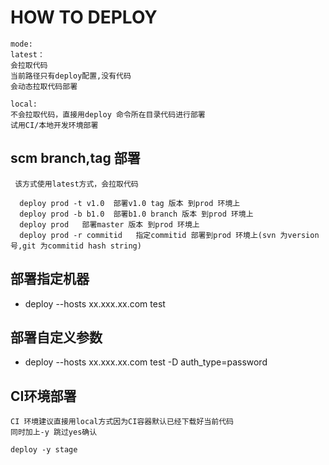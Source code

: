 # HOW TO DEPLOY
```
mode:
latest：
会拉取代码
当前路径只有deploy配置,没有代码
会动态拉取代码部署

local:
不会拉取代码，直接用deploy 命令所在目录代码进行部署
试用CI/本地开发环境部署
```

## scm  branch,tag 部署
```
 该方式使用latest方式，会拉取代码

  deploy prod -t v1.0  部署v1.0 tag 版本 到prod 环境上
  deploy prod -b b1.0  部署b1.0 branch 版本 到prod 环境上
  deploy prod   部署master 版本 到prod 环境上
  deploy prod -r commitid   指定commitid 部署到prod 环境上(svn 为version 号,git 为commitid hash string)

```

## 部署指定机器
* deploy --hosts xx.xxx.xx.com test


## 部署自定义参数
* deploy --hosts xx.xxx.xx.com test -D auth_type=password

## CI环境部署
```
CI 环境建议直接用local方式因为CI容器默认已经下载好当前代码
同时加上-y 跳过yes确认

deploy -y stage
```


